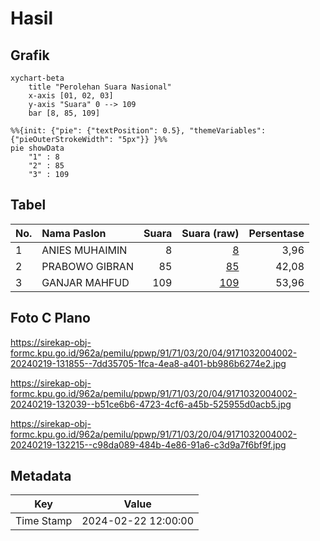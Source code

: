 # Hasil

## Grafik

```mermaid
xychart-beta
    title "Perolehan Suara Nasional"
    x-axis [01, 02, 03]
    y-axis "Suara" 0 --> 109
    bar [8, 85, 109]
```

```mermaid
%%{init: {"pie": {"textPosition": 0.5}, "themeVariables": {"pieOuterStrokeWidth": "5px"}} }%%
pie showData
    "1" : 8
    "2" : 85
    "3" : 109
```

## Tabel

| No. | Nama Paslon    | Suara | Suara (raw) | Persentase |
|:--- |:-------------- | -----:| -----------:| ----------:|
| 1   | ANIES MUHAIMIN | 8     | [8][p-1]    | 3,96       |
| 2   | PRABOWO GIBRAN | 85    | [85][p-2]   | 42,08      |
| 3   | GANJAR MAHFUD  | 109   | [109][p-3]  | 53,96      |


[p-1]: https://github.com/gigit-pemilu/pemilu-2024/blob/main/pilpres/hitung-suara/sub/91-papua/sub/71-kota-jayapura/sub/03-abepura/sub/2004-enggros/sub/002-tps/sub/paslon-1.txt
[p-2]: https://github.com/gigit-pemilu/pemilu-2024/blob/main/pilpres/hitung-suara/sub/91-papua/sub/71-kota-jayapura/sub/03-abepura/sub/2004-enggros/sub/002-tps/sub/paslon-2.txt
[p-3]: https://github.com/gigit-pemilu/pemilu-2024/blob/main/pilpres/hitung-suara/sub/91-papua/sub/71-kota-jayapura/sub/03-abepura/sub/2004-enggros/sub/002-tps/sub/paslon-3.txt

## Foto C Plano

https://sirekap-obj-formc.kpu.go.id/962a/pemilu/ppwp/91/71/03/20/04/9171032004002-20240219-131855--7dd35705-1fca-4ea8-a401-bb986b6274e2.jpg

https://sirekap-obj-formc.kpu.go.id/962a/pemilu/ppwp/91/71/03/20/04/9171032004002-20240219-132039--b51ce6b6-4723-4cf6-a45b-525955d0acb5.jpg

https://sirekap-obj-formc.kpu.go.id/962a/pemilu/ppwp/91/71/03/20/04/9171032004002-20240219-132215--c98da089-484b-4e86-91a6-c3d9a7f6bf9f.jpg


## Metadata

| Key        | Value               |
| ---------- | ------------------- |
| Time Stamp | 2024-02-22 12:00:00 |



